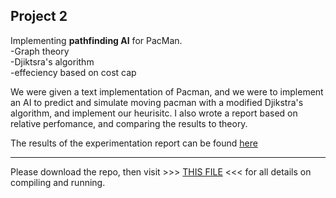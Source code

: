 <h2>Project 2</h2>

Implementing <b>pathfinding AI</b> for PacMan.<br>
-Graph theory <br>
-Djiktsra's algorithm<br> 
-effeciency based on cost cap<br>

We were given a text implementation of Pacman, and we were to implement an AI to predict and simulate moving pacman with a modified Djikstra's algorithm, and implement our heurisitc. I also wrote a report based on relative perfomance, and comparing the results to theory.

The results of the experimentation report can be found <a href="
https://github.com/extragravee/COMP20003/blob/master/project2/921322%20-%20Project2%20-%20experimentation%20(2).pdf">here</a>

<hr>

Please download the repo, then visit >>> <a href="https://github.com/extragravee/COMP20003/blob/master/project2/assignment2-1.pdf">THIS FILE</a>  <<< for all details on compiling and running.

